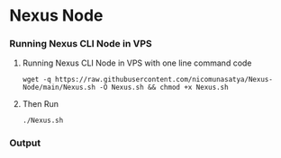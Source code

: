 # Nexus Node
### Running Nexus CLI Node in VPS 

1. Running Nexus CLI Node in VPS with one line command code

   ```
   wget -q https://raw.githubusercontent.com/nicomunasatya/Nexus-Node/main/Nexus.sh -O Nexus.sh && chmod +x Nexus.sh
   ```
2. Then Run
   ```
   ./Nexus.sh
   ```
### Output

